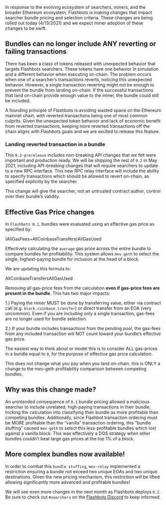 In response to the evolving ecosystem of searchers, miners, and the broader Ethereum ecosystem, Flashbots is making changes that impact searcher bundle pricing and selection criteria. These changes are being rolled out today (4/13/2021) and we expect miner adoption of these changes to be swift.

## [](https://hackmd.io/@flashbots/SJhErqQ8u#Bundles-can-no-longer-include-ANY-reverting-or-failing-transactions "Bundles-can-no-longer-include-ANY-reverting-or-failing-transactions")Bundles can no longer include ANY reverting or failing transactions

There has been a class of tokens released with unexpected behavior that targets Flashbots searchers. These tokens have one behavior in simulation and a different behavior when executing on-chain. The problem occurs when one of a searcher’s transactions reverts, noticing this unexpected behavior. However, a single transaction reverting might not be enough to prevent the bundle from landing on-chain. If the successful transactions that land on-chain provide enough value to the miner, the bundle could still be included.

A founding principle of Flashbots is avoiding wasted space on the Ethereum mainnet chain, with reverted transactions being one of most common culprits. Given the unexpected token behavior and lack of economic benefit from reverted transactions, keeping more reverted transactions off the chain aligns with Flashbots goals and we are excited to release this feature.

### [](https://hackmd.io/@flashbots/SJhErqQ8u#Landing-reverted-transaction-in-a-bundle "Landing-reverted-transaction-in-a-bundle")Landing reverted transaction in a bundle

This `0.2-prerelease` includes non-breaking API changes that we felt were important and production ready. We will be shipping the rest of `0.2` in May 2021, including API-breaking changes that will require searchers to update to a new RPC interface. This new RPC relay interface will include the ability to specify transactions which should be allowed to revert on-chain, as specified explicitly by the searcher.

This change will give the searcher, not an untrusted contract author, control over their bundle’s validity.

## [](https://hackmd.io/@flashbots/SJhErqQ8u#Effective-Gas-Price-changes "Effective-Gas-Price-changes")Effective Gas Price changes

In `Flashbots 0.1`, bundles were evaluated using an effective gas price as specified by:

(AllGasFees+AllCoinbaseTransfers)AllGasUsed

Effectively calculating the `average` gas price across the entire bundle to compare bundles for profitability. This system allows `mev-geth` to select the single, highest-paying bundle for inclusion at the head of a block.

We are updating this formula to:

AllCoinbaseTransfersAllGasUsed

Removing all gas-price fees from the calculation **even if gas-price fees are present in the bundle**. This has two major impacts:

1.) Paying the miner MUST be done by transferring value, either via contract call (e.g. `block.coinbase.transfer`) or direct transfer from an EOA (very uncommon). Even if you are including only a single transaction, gas-fees are no longer used for bundle selection.

2.) If your bundle includes transactions from the pending pool, the gas-fees from any included transaction will NOT count toward your bundle’s effective gas price.

The easiest way to think about or model this is to consider ALL gas-prices in a bundle equal to `0`, for the purpose of effective gas price calculation.

This does not change what you pay when you land on-chain, this is ONLY a change to the mev-geth profitability comparison between competing bundles.

## [](https://hackmd.io/@flashbots/SJhErqQ8u#Why-was-this-change-made "Why-was-this-change-made")Why was this change made?

An unintended consequence of `0.1` bundle pricing allowed a malicious searcher to include unrelated, high-paying transactions in their bundle, tricking the calculation into classifying their bundle as more profitable than competing bundles. Additionally, since Flashbot transaction ordering must be MORE profitable than the “vanilla” transaction ordering, this “bundle stuffing” caused `mev-geth` to select this less-profitable bundles which lost against a vanilla block. This was effectively a DOS strategy when other bundles couldn’t beat large gas prices at the top 1% of a block.

## [](https://hackmd.io/@flashbots/SJhErqQ8u#More-complex-bundles-now-available "More-complex-bundles-now-available")More complex bundles now available!

In order to combat this `bundle stuffing`, `mev-relay` implemented a restriction ensuring a bundle not exceed two unique EOAs and two unique destinations. Given the new pricing mechanism, this restriction will be lifted allowing significantly more advanced and profitable bundles!

We will see even more changes in the next month as Flashbots deploys `0.2`. Be sure to check out `#searchers` on the [Flashbots Discord](https://discord.gg/PWGS6PsK) to keep informed.